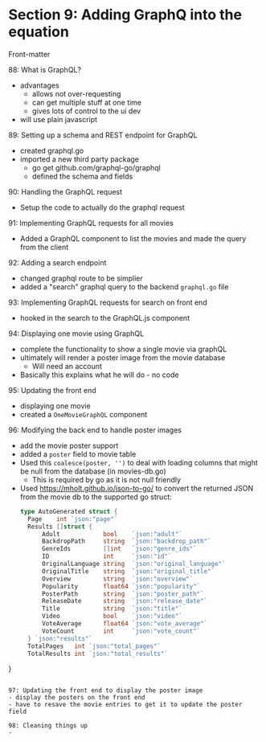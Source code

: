 # Section 9: Adding GraphQ into the equation
Front-matter


88: What is GraphQL?
- advantages
  - allows not over-requesting
  - can get multiple stuff at one time
  - gives lots of control to the ui dev
- will use plain javascript

89: Setting up a schema and REST endpoint for GraphQL
- created graphql.go
- imported a new third party package
  - go get github.com/graphql-go/graphql
  - defined the schema and fields

90: Handling the GraphQL request
- Setup the code to actually do the graphql request

91: Implementing GraphQL requests for all movies
- Added a GraphQL component to list the movies and made the query from the client

92: Adding a search endpoint
- changed graphql route to be simplier
- added a "search" graphql query to the backend `graphql.go` file

93: Implementing GraphQL requests for search on front end
- hooked in the search to the GraphQL.js component

94: Displaying one movie using GraphQL
- complete the functionality to show a single movie via graphQL
- ultimately will render a poster image from the movie database 
  - Will need an account
- Basically this explains what he will do - no code

95: Updating the front end
- displaying one movie 
- created a `OneMovieGraphQL` component
  
96: Modifying the back end to handle poster images
- add the movie poster support
- added a `poster` field to movie table
- Used this `coalesce(poster, '')` to deal with loading columns that might be null from the database (in movies-db.go)
  - This is required by go as it is not null friendly
- Used https://mholt.github.io/json-to-go/ to convert the returned JSON from the movie db to the supported go struct:
  ```go
  type AutoGenerated struct {
	Page    int `json:"page"`
	Results []struct {
		Adult            bool    `json:"adult"`
		BackdropPath     string  `json:"backdrop_path"`
		GenreIds         []int   `json:"genre_ids"`
		ID               int     `json:"id"`
		OriginalLanguage string  `json:"original_language"`
		OriginalTitle    string  `json:"original_title"`
		Overview         string  `json:"overview"`
		Popularity       float64 `json:"popularity"`
		PosterPath       string  `json:"poster_path"`
		ReleaseDate      string  `json:"release_date"`
		Title            string  `json:"title"`
		Video            bool    `json:"video"`
		VoteAverage      float64 `json:"vote_average"`
		VoteCount        int     `json:"vote_count"`
	} `json:"results"`
	TotalPages   int `json:"total_pages"`
	TotalResults int `json:"total_results"`
}
  ```
  
97: Updating the front end to display the poster image
- display the posters on the front end
- have to resave the movie entries to get it to update the poster field
  
98: Cleaning things up
- 
